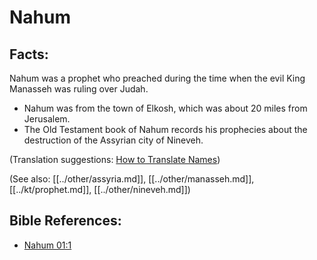 # Nahum #

## Facts: ##

Nahum was a prophet who preached during the time when the evil King Manasseh was ruling over Judah.

* Nahum was from the town of Elkosh, which was about 20 miles from Jerusalem. 
* The Old Testament book of Nahum records his prophecies about the destruction of the Assyrian city of Nineveh.

(Translation suggestions: [How to Translate Names](en/ta-vol1/translate/man/translate-names))

(See also: [[../other/assyria.md]], [[../other/manasseh.md]], [[../kt/prophet.md]], [[../other/nineveh.md]])

## Bible References: ##

* [Nahum 01:1](en/tn/nam/help/01/01)